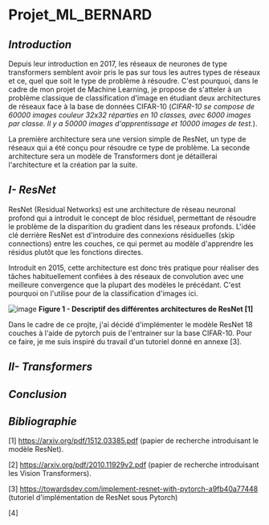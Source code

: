 # Projet_ML_BERNARD

## *Introduction*

Depuis leur introduction en 2017, les réseaux de neurones de type transformers semblent avoir pris le pas sur tous les autres types de réseaux et ce, quel que soit le type de problème à résoudre. C'est pourquoi, dans le cadre de mon projet de Machine Learning, je propose de s'atteler à un problème classique de classification d'image en étudiant deux architectures de réseaux face à la base de données CIFAR-10 (*CIFAR-10 se compose de 60000 images couleur 32x32 réparties en 10 classes, avec 6000 images par classe. Il y a 50000 images d'apprentissage et 10000 images de test.*). 


La première architecture sera une version simple de ResNet, un type de réseaux qui a été conçu pour résoudre ce type de problème.
La seconde architecture sera un modèle de Transformers dont je détaillerai l'architecture et la création par la suite.

## *I- ResNet*

ResNet (Residual Networks) est une architecture de réseau neuronal profond qui a introduit le concept de bloc résiduel, permettant de résoudre le problème de la disparition du gradient dans les réseaux profonds. L'idée clé derrière ResNet est d'introduire des connexions résiduelles (skip connections) entre les couches, ce qui permet au modèle d'apprendre les résidus plutôt que les fonctions directes. 

Introduit en 2015, cette architecture est donc très pratique pour réaliser des tâches habituellement confiées à des réseaux de convolution avec une meilleure convergence que la plupart des modèles le précédant. C'est pourquoi on l'utilise pour de la classification d'images ici.


![image](https://github.com/BBapt24/Projet_ML_BERNARD/assets/150921474/675134cb-5e3d-46f4-a30e-cd60ce28cb3f)
**Figure 1 - Descriptif des différentes architectures de ResNet [1]**

Dans le cadre de ce projte, j'ai décidé d'implémenter le modèle ResNet 18 couches à l'aide de pytorch puis de l'entrainer sur la base CIFAR-10. Pour ce faire, je me suis inspiré du travail d'un tutoriel donné en annexe [3].





## *II- Transformers*




## *Conclusion*






## *Bibliographie*

[1] https://arxiv.org/pdf/1512.03385.pdf (papier de recherche introduisant le modèle ResNet).

[2] https://arxiv.org/pdf/2010.11929v2.pdf (papier de recherche introduisant les Vision Transformers).

[3] https://towardsdev.com/implement-resnet-with-pytorch-a9fb40a77448 (tutoriel d'implémentation de ResNet sous Pytorch)

[4]


